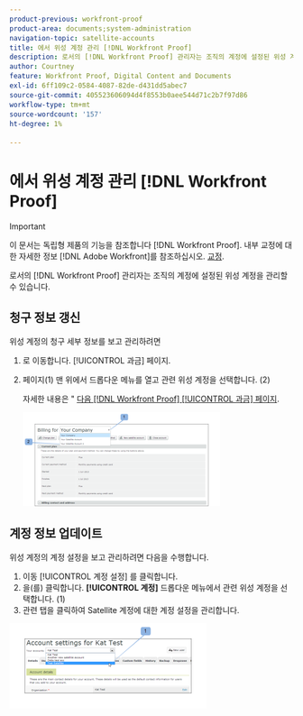 ```yaml
---
product-previous: workfront-proof
product-area: documents;system-administration
navigation-topic: satellite-accounts
title: 에서 위성 계정 관리 [!DNL Workfront Proof]
description: 로서의 [!DNL Workfront Proof] 관리자는 조직의 계정에 설정된 위성 계정을 관리할 수 있습니다.
author: Courtney
feature: Workfront Proof, Digital Content and Documents
exl-id: 6ff109c2-0584-4087-82de-d431dd5abec7
source-git-commit: 405523606094d4f8553b0aee544d71c2b7f97d86
workflow-type: tm+mt
source-wordcount: '157'
ht-degree: 1%

---
```


# 에서 위성 계정 관리 [!DNL Workfront Proof]

>[!IMPORTANT]
>
>이 문서는 독립형 제품의 기능을 참조합니다 [!DNL Workfront Proof]. 내부 교정에 대한 자세한 정보 [!DNL Adobe Workfront]를 참조하십시오. [교정](../../../review-and-approve-work/proofing/proofing.md).

로서의 [!DNL Workfront Proof] 관리자는 조직의 계정에 설정된 위성 계정을 관리할 수 있습니다.

## 청구 정보 갱신

위성 계정의 청구 세부 정보를 보고 관리하려면

1. 로 이동합니다. [!UICONTROL 과금] 페이지.
1. 페이지(1) 맨 위에서 드롭다운 메뉴를 열고 관련 위성 계정을 선택합니다. (2)

   자세한 내용은 &quot; [다음 [!DNL Workfront Proof] [!UICONTROL 과금] 페이지](../../../workfront-proof/wp-billingsettings/manage-your-billing/wp-billing-page.md).

   ![Satellite_Account_Billing_Page__1_.png](assets/satellite-account-billing-page--1--350x167.png)

## 계정 정보 업데이트

위성 계정의 계정 설정을 보고 관리하려면 다음을 수행합니다.

1. 이동 [!UICONTROL 계정 설정] 를 클릭합니다.
1. 을(를) 클릭합니다. **[!UICONTROL 계정]** 드롭다운 메뉴에서 관련 위성 계정을 선택합니다. (1)
1. 관련 탭을 클릭하여 Satellite 계정에 대한 계정 설정을 관리합니다.

![SA_Account_Settings.png](assets/sa-account-settings-350x151.png)
